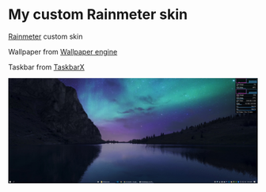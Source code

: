 # My custom Rainmeter skin

[Rainmeter](https://www.rainmeter.net/) custom skin

Wallpaper from [Wallpaper engine](https://steamcommunity.com/sharedfiles/filedetails/?id=2108388008)

Taskbar from [TaskbarX](https://github.com/ChrisAnd1998/TaskbarX)

![](screenshot.43.jpg)  
